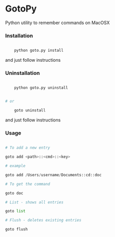 GotoPy
======

Python utility to remember commands on MacOSX

### Installation
```python

	python goto.py install

```
and just follow instructions

### Uninstallation
```python

	python goto.py uninstall


# or

	goto uninstall

```
and just follow instructions

### Usage

```python

# To add a new entry

goto add <path>::<cmd>::<key>

# example

goto add /Users/username/Documents::cd::doc

# To get the command

goto doc

# List - shows all entries

goto list

# Flush - deletes existing entries

goto flush

```

